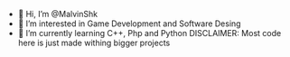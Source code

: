 - 👋 Hi, I’m @MalvinShk
- 👀 I’m interested in Game Development and Software Desing
- 🌱 I’m currently learning C++, Php and Python
  DISCLAIMER: Most code here is just made withing bigger projects
